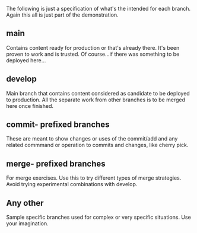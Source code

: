 The following is just a specification of what's the intended for each branch. Again this all is just part of the demonstration.

## main
Contains content ready for production or that's already there. It's been proven to work and is trusted. Of course...if there was something to be deployed here...

## develop
Main branch that contains content considered as candidate to be deployed to production. All the separate work from other branches is to be merged here once finished.

## commit- prefixed branches
These are meant to show changes or uses of the commit/add and any related commmand or operation to commits and changes, like cherry pick.

## merge- prefixed branches
For merge exercises. Use this to try different types of merge strategies. Avoid trying experimental combinations with develop.

## Any other
Sample specific branches used for complex or very specific situations. Use your imagination.